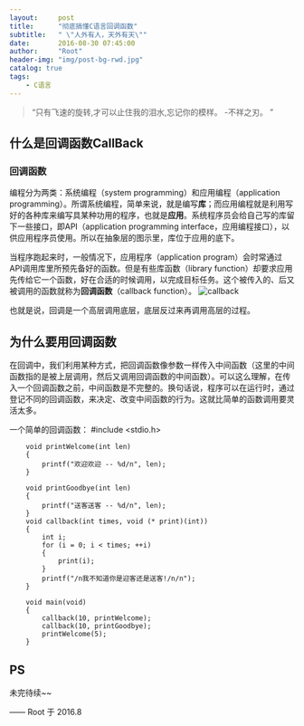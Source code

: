 ```yaml
---
layout:     post
title:      "彻底搞懂C语言回调函数"
subtitle:   " \"人外有人，天外有天\""
date:       2016-08-30 07:45:00
author:     "Root"
header-img: "img/post-bg-rwd.jpg"
catalog: true
tags:
    - C语言
---
```


> “只有飞速的旋转,才可以止住我的泪水,忘记你的模样。 -不祥之刃。 ”


## 什么是回调函数CallBack

### 回调函数

编程分为两类：系统编程（system programming）和应用编程（application programming）。所谓系统编程，简单来说，就是编写**库**；而应用编程就是利用写好的各种库来编写具某种功用的程序，也就是**应用**。系统程序员会给自己写的库留下一些接口，即API（application programming interface，应用编程接口），以供应用程序员使用。所以在抽象层的图示里，库位于应用的底下。

当程序跑起来时，一般情况下，应用程序（application program）会时常通过API调用库里所预先备好的函数。但是有些库函数（library function）却要求应用先传给它一个函数，好在合适的时候调用，以完成目标任务。这个被传入的、后又被调用的函数就称为**回调函数**（callback function）。
![callback](https://pic1.zhimg.com/0ef3106510e2e1630eb49744362999f8_b.jpg)

也就是说，回调是一个高层调用底层，底层反过来再调用高层的过程。

## 为什么要用回调函数
在回调中，我们利用某种方式，把回调函数像参数一样传入中间函数（这里的中间函数指的是被上层调用，然后又调用回调函数的中间函数）。可以这么理解，在传入一个回调函数之前，中间函数是不完整的。换句话说，程序可以在运行时，通过登记不同的回调函数，来决定、改变中间函数的行为。这就比简单的函数调用要灵活太多。

一个简单的回调函数：
		#include <stdio.h>
 
		void printWelcome(int len)
		{
			printf("欢迎欢迎 -- %d/n", len);
		}
 		
		void printGoodbye(int len)
		{
			printf("送客送客 -- %d/n", len);
		}		
 		void callback(int times, void (* print)(int))
 		{
 			int i;
       		for (i = 0; i < times; ++i)
       		{
            	print(i);
        	}
       		printf("/n我不知道你是迎客还是送客!/n/n");
		}
		
		void main(void)
		{
       		callback(10, printWelcome);
       		callback(10, printGoodbye);
       		printWelcome(5);
		}




## PS

未完待续~~


—— Root 于 2016.8


